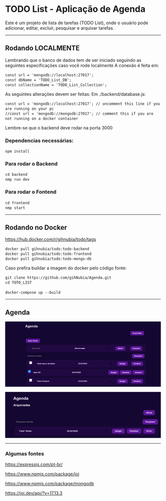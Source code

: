 # TODO List - Aplicação de Agenda

Este é um projeto de lista de tarefas (TODO List), onde o usuário pode adicionar, editar, excluir, pesquisar e arquivar tarefas.

------

## Rodando LOCALMENTE

Lembrando que o banco de dados tem de ser iniciado seguindo as seguintes especificações caso você rode localmente
A conexão é feita em:

```
const url = 'mongodb://localhost:27017';
const dbName = 'TODO_List_DB';
const collectionName = 'TODO_List_Collection';
``` 

As seguintes alterações devem ser feitas:
Em ./backend/database.js:
```
const url = 'mongodb://localhost:27017'; // uncomment this line if you are running on your pc
//const url = 'mongodb://mongodb:27017'; // comment this if you are not running on a docker container
```

Lembre-se que o backend deve rodar na porta 3000

### Dependencias necessárias:
``` 
npm install 
``` 

### Para rodar o Backend
```
cd backend
nmp run dev 
```

### Para rodar o Fontend

```
cd frontend
nmp start
```
----
## Rodando no Docker
https://hub.docker.com/r/gihnubia/todo/tags

```
docker pull gihnubia/todo:todo-backend
docker pull gihnubia/todo:todo-frontend
docker pull gihnubia/todo:todo-mongo-db
```
Caso prefira buildar a imagem do docker pelo código fonte:

```
git clone https://github.com/gihNubia/Agenda.git
cd TOTO_LIST

docker-compose up --build
```
----
## Agenda 
![Tela-imagens-ativas](/images/Tela-tarefas-ativas.png)

![Tela-imagens-ativas](/images/Tela-tarefas-arquivadas.png)

----
### Algumas fontes

https://expressjs.com/pt-br/

https://www.npmjs.com/package/joi

https://www.npmjs.com/package/mongodb

https://joi.dev/api/?v=17.13.3
